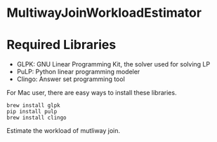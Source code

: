 MultiwayJoinWorkloadEstimator
=============================
# Required Libraries
* GLPK: GNU Linear Programming Kit, the solver used for solving LP
* PuLP: Python linear programming modeler
* Clingo: Answer set programming tool

For Mac user, there are easy ways to install these libraries.
```
brew install glpk
pip install pulp
brew install clingo
```

Estimate the workload of mutliway join.
